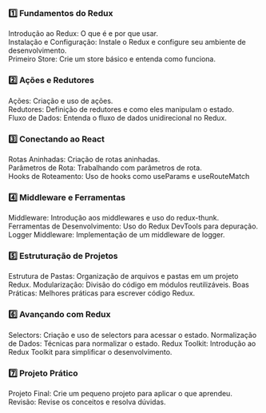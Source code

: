 

###  **1️⃣ Fundamentos do Redux**

 Introdução ao Redux: O que é e por que usar.  
 Instalação e Configuração: Instale o Redux e configure seu ambiente de desenvolvimento.  
 Primeiro Store: Crie um store básico e entenda como funciona.

### **2️⃣  Ações e Redutores**

 Ações: Criação e uso de ações.  
 Redutores: Definição de redutores e como eles manipulam o estado.  
 Fluxo de Dados: Entenda o fluxo de dados unidirecional no Redux.

###  **3️⃣ Conectando ao React**

 Rotas Aninhadas: Criação de rotas aninhadas.  
 Parâmetros de Rota: Trabalhando com parâmetros de rota.  
 Hooks de Roteamento: Uso de hooks como useParams e useRouteMatch

### **4️⃣ Middleware e Ferramentas**

 Middleware: Introdução aos middlewares e uso do redux-thunk.
 Ferramentas de Desenvolvimento: Uso do Redux DevTools para depuração.
 Logger Middleware: Implementação de um middleware de logger.

### **5️⃣ Estruturação de Projetos**

 Estrutura de Pastas: Organização de arquivos e pastas em um projeto Redux.
 Modularização: Divisão do código em módulos reutilizáveis.
 Boas Práticas: Melhores práticas para escrever código Redux.

### **6️⃣ Avançando com Redux**
 
 Selectors: Criação e uso de selectors para acessar o estado.
 Normalização de Dados: Técnicas para normalizar o estado.
 Redux Toolkit: Introdução ao Redux Toolkit para simplificar o desenvolvimento.

### **7️⃣ Projeto Prático**

 Projeto Final: Crie um pequeno projeto para aplicar o que aprendeu.
 Revisão: Revise os conceitos e resolva dúvidas.

